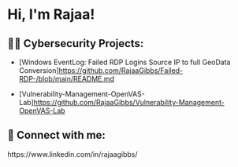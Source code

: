 <h1>Hi, I'm Rajaa! 

<h2>👨‍💻 Cybersecurity Projects:</h2>
 
  - [Windows EventLog: Failed RDP Logins Source IP to full GeoData Conversion]https://github.com/RajaaGibbs/Failed-RDP-/blob/main/README.md
 
  - [Vulnerability-Management-OpenVAS-Lab]https://github.com/RajaaGibbs/Vulnerability-Management-OpenVAS-Lab


<h2> 🤳 Connect with me:</h2>
https://www.linkedin.com/in/rajaagibbs/
